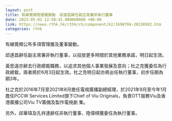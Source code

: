 ```yaml
---
layout: post
title: 有線寬頻管理層變動　邱達昌辭任副主席兼非執行董事
date: 2023-05-02 12:50:41.000000000 +08:00
link: https://news.rthk.hk/rthk/ch/component/k2/1698784-20230502.htm
categories: rthk
---
```


有線寬頻公布多項管理層及董事變動。

邱達昌辭任副主席兼非執行董事，以投放更多時間於其他業務承諾，明日起生效。

黃思遠亦辭去行政總裁職務，以追求其他個人事業發展及意向；杜之克獲委任為行政總裁，兩者將於6月3日起生效。杜之克明日起亦將出任執行董事，初步任期為期3年。

杜之克於2016年7月至2021年8月擔任電視廣播副總經理，於2021年9月至今年1月擔任PCCW Services Limited旗下Chief of Viu Originals，負責OTT服務Viu及香港廣播公司Viu TV籌備及製作電視劇
集。

另外，邱華瑋及孔祥達辭任非執行董事，陸偉棋獲委任為執行董事。
